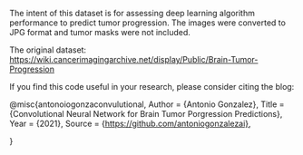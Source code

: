 The intent of this dataset is for assessing deep learning algorithm performance to predict tumor progression.
The images were converted to JPG format and tumor masks were not included.

The original dataset: https://wiki.cancerimagingarchive.net/display/Public/Brain-Tumor-Progression

If you find this code useful in your research, please consider citing the blog:

@misc{antonoiogonzaconvulutional, 
Author = {Antonio Gonzalez}, 
Title = {Convolutional Neural Network for Brain Tumor Porgression Predictions},
Year = {2021}, 
Source = {https://github.com/antoniogonzalezai}, 

}
